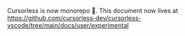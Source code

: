 Cursorless is now monorepo 🙌. This document now lives at https://github.com/cursorless-dev/cursorless-vscode/tree/main/docs/user/experimental
